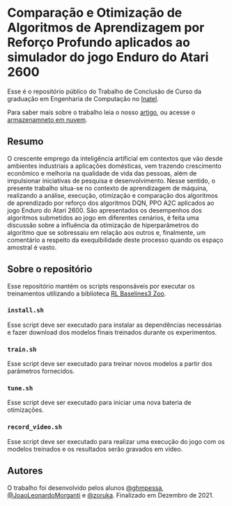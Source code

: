 # Comparação e Otimização de Algoritmos de Aprendizagem por Reforço Profundo aplicados ao simulador do jogo Enduro do Atari 2600

Esse é o repositório público do Trabalho de Conclusão de Curso da graduação em Engenharia de Computação no [Inatel](https://inatel.br/).

Para saber mais sobre o trabalho leia o nosso [artigo](https://github.com/zoruka/tcc/blob/main/whitepaper.pdf), ou acesse o [armazenamneto em nuvem](https://drive.google.com/drive/folders/1vsse23J2VZFHVaKzWRtNeECPbaDxapoz?usp=sharing).

## Resumo

O crescente emprego da inteligência artificial em contextos que vão desde ambientes industriais a aplicações domésticas, vem trazendo crescimento econômico e melhoria na qualidade de vida das pessoas, além de impulsionar iniciativas de pesquisa e desenvolvimento. Nesse sentido, o presente trabalho situa-se no contexto de aprendizagem de máquina, realizando a análise, execução, otimização e comparação dos algoritmos de aprendizado por reforço dos algoritmos DQN, PPO A2C aplicados ao jogo Enduro do Atari 2600. São apresentados os desempenhos dos algoritmos submetidos ao jogo em diferentes cenários, é feita uma discussão sobre a influência da otimização de hiperparâmetros do algoritmo que se sobressaiu em relação aos outros e, finalmente, um comentário a respeito da exequibilidade deste processo quando os espaço amostral é vasto.

## Sobre o repositório

Esse repositório mantém os scripts responsáveis por executar os treinamentos utilizando a biblioteca [RL Baselines3 Zoo](https://github.com/DLR-RM/rl-baselines3-zoo).

### `install.sh`

Esse script deve ser executado para instalar as dependências necessárias e fazer download dos modelos finais treinados durante os experimentos.

### `train.sh`

Esse script deve ser executado para treinar novos modelos a partir dos parâmetros fornecidos.

### `tune.sh`

Esse script deve ser executado para iniciar uma nova bateria de otimizações.

### `record_video.sh`

Esse script deve ser executado para realizar uma execução do jogo com os modelos treinados e os resultados serão gravados em video.

## Autores

O trabalho foi desenvolvido pelos alunos [@ghmpessa](https://github.com/ghmpessa), [@JoaoLeonardoMorganti](https://github.com/JoaoLeonardoMorganti) e [@zoruka](https://github.com/zoruka). Finalizado em Dezembro de 2021.
